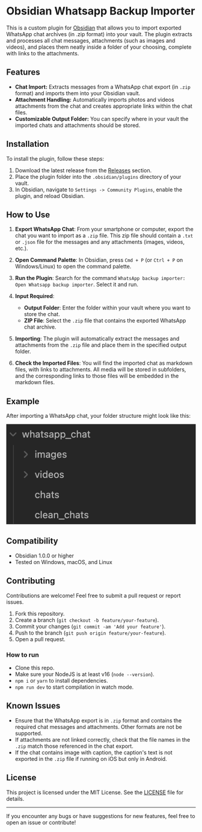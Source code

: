 # Obsidian Whatsapp Backup Importer

This is a custom plugin for [Obsidian](https://obsidian.md) that allows you to import exported WhatsApp chat archives (in .zip format) into your vault. The plugin extracts and processes all chat messages, attachments (such as images and videos), and places them neatly inside a folder of your choosing, complete with links to the attachments.

## Features

- **Chat Import:** Extracts messages from a WhatsApp chat export (in `.zip` format) and imports them into your Obsidian vault.
- **Attachment Handling:** Automatically imports photos and videos attachments from the chat and creates appropriate links within the chat files.
- **Customizable Output Folder:** You can specify where in your vault the imported chats and attachments should be stored.

## Installation

To install the plugin, follow these steps:

1. Download the latest release from the [Releases](https://github.com/LuigiCerone/obsidian-whatsapp-backup-importer/releases) section.
2. Place the plugin folder into the `.obsidian/plugins` directory of your vault.
3. In Obsidian, navigate to `Settings -> Community Plugins`, enable the plugin, and reload Obsidian.

## How to Use

1. **Export WhatsApp Chat**: From your smartphone or computer, export the chat you want to import as a `.zip` file. This zip file should contain a `.txt` or `.json` file for the messages and any attachments (images, videos, etc.).
   
2. **Open Command Palette**: In Obsidian, press `Cmd + P` (or `Ctrl + P` on Windows/Linux) to open the command palette.

3. **Run the Plugin**: Search for the command `WhatsApp backup importer: Open Whatsapp backup importer`. Select it and run.

4. **Input Required**:
   - **Output Folder**: Enter the folder within your vault where you want to store the chat.
   - **ZIP File**: Select the `.zip` file that contains the exported WhatsApp chat archive.

5. **Importing**: The plugin will automatically extract the messages and attachments from the `.zip` file and place them in the specified output folder.

6. **Check the Imported Files**: You will find the imported chat as markdown files, with links to attachments. All media will be stored in subfolders, and the corresponding links to those files will be embedded in the markdown files.

## Example

After importing a WhatsApp chat, your folder structure might look like this:

![./example.png](./example.png)

## Compatibility

- Obsidian 1.0.0 or higher
- Tested on Windows, macOS, and Linux

## Contributing

Contributions are welcome! Feel free to submit a pull request or report issues.

1. Fork this repository.
2. Create a branch (`git checkout -b feature/your-feature`).
3. Commit your changes (`git commit -am 'Add your feature'`).
4. Push to the branch (`git push origin feature/your-feature`).
5. Open a pull request.

### How to run

- Clone this repo.
- Make sure your NodeJS is at least v16 (`node --version`).
- `npm i` or `yarn` to install dependencies.
- `npm run dev` to start compilation in watch mode.

## Known Issues

- Ensure that the WhatsApp export is in `.zip` format and contains the required chat messages and attachments. Other formats are not be supported.
- If attachments are not linked correctly, check that the file names in the `.zip` match those referenced in the chat export.
- If the chat contains image with caption, the caption's text is not exported in the `.zip` file if running on iOS but only in Android.

## License

This project is licensed under the MIT License. See the [LICENSE](LICENSE) file for details.

---

If you encounter any bugs or have suggestions for new features, feel free to open an issue or contribute!

